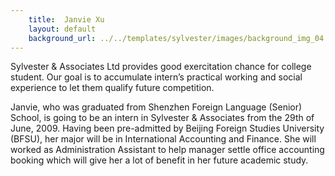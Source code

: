 ```yaml
---
    title:  Janvie Xu 
    layout: default
    background_url: ../../templates/sylvester/images/background_img_04.jpg
---
```

Sylvester & Associates Ltd provides good exercitation chance for college student. Our goal is to accumulate intern’s practical working and social experience to let them qualify future competition.

Janvie, who was graduated from Shenzhen Foreign Language (Senior) School, is going to be an intern in Sylvester & Associates from the 29th of June, 2009. Having been pre-admitted by Beijing Foreign Studies University (BFSU), her major will be in International Accounting and Finance. She will worked as Administration Assistant to help manager settle office accounting booking which will give her a lot of benefit in her future academic study.


